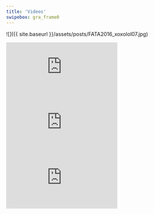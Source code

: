 ```yaml
---
title: 'Videos'
swipebox: gra_frame0
---
```

![]({{ site.baseurl }}/assets/posts/FATA2016_xoxolol07.jpg)

<div class="video-wrapper video-wrapper-16x9">
  <iframe src="https://player.vimeo.com/video/171169435?title=0&byline=0&portrait=0" frameborder="0" allowfullscreen="allowfullscreen"></iframe>
</div>

<div class="video-wrapper video-wrapper-16x9">
  <iframe src="https://player.vimeo.com/video/125080738?title=0&byline=0&portrait=0" frameborder="0" allowfullscreen="allowfullscreen"></iframe>
</div>

<div class="video-wrapper video-wrapper-16x9">
  <iframe src="https://player.vimeo.com/video/171869957?title=0&byline=0&portrait=0" frameborder="0" allowfullscreen="allowfullscreen"></iframe>
</div>
